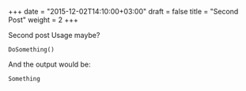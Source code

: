 +++
date = "2015-12-02T14:10:00+03:00"
draft = false
title = "Second Post"
weight = 2
+++

Second post
Usage maybe?

```
DoSomething()
```

And the output would be:

```
Something
```
